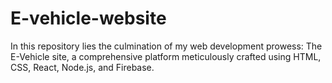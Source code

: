 # E-vehicle-website
In this repository lies the culmination of my web development prowess: The E-Vehicle site, a comprehensive platform meticulously crafted using HTML, CSS, React, Node.js, and Firebase.

